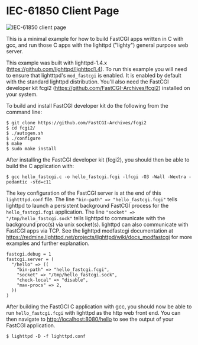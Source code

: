 # IEC-61850 Client Page

![IEC-61850 client page](https://i.imgur.com/oBJ224u.png)

This is a minimal example for how to build FastCGI apps written in C with gcc, and run those C apps with the lighttpd ("lighty") general purpose web server.

This example was built with lighttpd-1.4.x (<https://github.com/lighttpd/lighttpd1.4>). To run this example you will need to ensure that lightttpd's `mod_fastcgi` is enabled. It is enabled by default with the standard lighttpd distribution. You'll also need the FastCGI developer kit fcgi2 (<https://github.com/FastCGI-Archives/fcgi2>) installed on your system.

To build and install FastCGI developer kit do the following from the command line:

```
$ git clone https://github.com/FastCGI-Archives/fcgi2
$ cd fcgi2/
$ ./autogen.sh
$ ./configure
$ make
$ sudo make install
```
After installing the FastCGI developer kit (fcgi2), you should then be able to build the C application with:

```
$ gcc hello_fastcgi.c -o hello_fastcgi.fcgi -lfcgi -O3 -Wall -Wextra -pedantic -std=c11
```
The key configuration of the FastCGI server is at the end of this `lightttpd.conf` file. The line `"bin-path" => "hello_fastcgi.fcgi"` tells lighttpd to launch a persistent background FastCGI process for the `hello_fastcgi.fcgi` application. The line `"socket" => "/tmp/hello_fastcgi.sock"` tells lighttpd to communicate with the background proc(s) via unix socket(s). lighttpd can also communicate with FastCGI apps via TCP. See the lighttpd modfastcgi documentation at <https://redmine.lighttpd.net/projects/lighttpd/wiki/docs_modfastcgi> for more examples and further explanation.
```
fastcgi.debug = 1
fastcgi.server = (
  "/hello" => ((
    "bin-path" => "hello_fastcgi.fcgi",
    "socket" => "/tmp/hello_fastcgi.sock",
    "check-local" => "disable",
    "max-procs" => 2,
  ))
)
```
After building the FastGCI C application with gcc, you should now be able to run `hello_fastcgi.fcgi` with lighttpd as the http web front end. You can then navigate to <http://localhost:8080/hello> to see the output of your FastCGI application.
```
$ lighttpd -D -f lighttpd.conf
```
